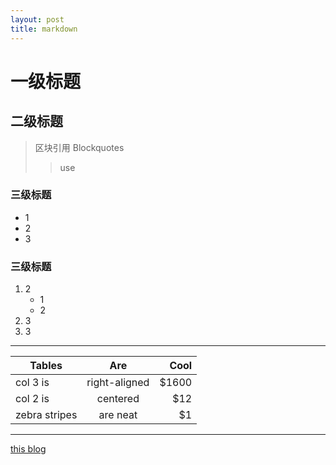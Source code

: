 ```yaml
---
layout: post
title: markdown
---
```




# 一级标题

## 二级标题
>区块引用 Blockquotes
>>use


### 三级标题
* 1
* 2
* 3


### 三级标题
1. 2
    + 1
    + 2
2. 3
3. 3


***

| Tables        | Are           | Cool  |
| ------------- |:-------------:| -----:|
| col 3 is      | right-aligned | $1600 |
| col 2 is      | centered      |   $12 |
| zebra stripes | are neat      |    $1 |

***
[this blog ](http://taozi1314.github.io/)
